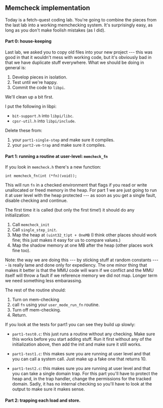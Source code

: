 ## Memcheck implementation

Today is a fetch-quest coding lab.  You're going to combine the pieces
from the last lab into a working memchecking system.   It's surprisingly
easy, as long as you don't make foolish mistakes (as I did).


#### Part 0: house-keeping

Last lab, we asked you to copy old files into your new project --- this was good in that
it wouldn't mess with working code, but it's obviously bad in that we have duplicate 
stuff everywhere.  What we should be doing in general is:
  1. Develop pieces in isolation.
  2. Test until we're happy.
  3. Commit the code to `libpi`.

We'll clean up a bit first.

I put the following in libpi:
 - `bit-support.h` into `libpi/libc`.
 - `cpsr-util.h` into `libpi/include`.

Delete these from:
  1. your `part1-single-step` and make sure it compiles.  
  2. your `part2-vm-trap` and make sure it compiles.

#### Part 1: running a routine at user-level: `memcheck_fn`

If you look in `memcheck.h` there's a new function:

    int memcheck_fn(int (*fn)(void));

This will run `fn` in a checked environment that flags if you read or
write unallocated or freed memory in the heap.  For part 1 we are just
going to run it at user level with the heap protected --- as soon as you
get a single fault, disable checking and continue.

The first time it is called (but only the first time!) it should do
any initialization:

   1. Call `memcheck_init` 
   2. Call `single_step_init`.  
   3. Map the heap at  `(uint32_t)pt + OneMB`
       (I think other places should work fine; this just makes it easy for
       us to compare values.)
   4. Map the shadow memory at one MB after the heap (other places work fine too).

Note: the way we are doing this --- by sticking stuff at random constants
---- is really lame and done only for expediency.  The one minor thing
that makes it better is that the MMU code will warn if we conflict and
the MMU itself will throw a fault if we reference memory we did not map.
Longer term we need something less embarassing.

The rest of the routine should:
   1. Turn on mem-checking
   2. call `fn` using your `user_mode_run_fn` routine.
   3. Turn off mem-checking.
   4. Return.


If you look at the tests for part1 you can see they build up slowly: 
   - `part1-test0.c`: this just runs a routine without any checking.
      Make sure this works before you start adding stuff.  Run it first without
      any of the initialization above, then add the init and make sure it still
      works.

   - `part1-test1.c`: this makes sure you are running at user level and
      that you can call a system call.  Just make up a fake one that
      returns 10.

   - `part1-test2.c`: this makes sure you are running at user level and
      that you can take a single domain trap.    For this part you'll have
      to protect the heap and, in the trap handler, change the permissions
      for the tracked domain.  Sadly, it has no internal checking so
      you'll have to look at the output to make sure it makes sense.

#### Part 2: trapping each load and store.
